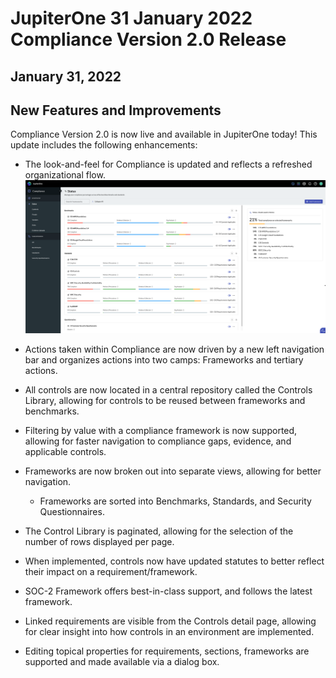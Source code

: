 # JupiterOne 31 January 2022 Compliance Version 2.0 Release
## January 31, 2022

## New Features and Improvements
Compliance Version 2.0 is now live and available in JupiterOne today! This update includes the following enhancements:

- The look-and-feel for Compliance is updated and reflects a refreshed organizational flow.
![](../assets/comv2.png)
 
- Actions taken within Compliance are now driven by a new left navigation bar and organizes actions into two camps: Frameworks and tertiary actions.

- All controls are now located in a central repository called the Controls Library, allowing for controls to be reused between frameworks and benchmarks. 

- Filtering by value with a compliance framework is now supported, allowing for faster navigation to compliance gaps, evidence, and applicable controls. 

- Frameworks are now broken out into separate views, allowing for better navigation. 
  
  - Frameworks are sorted into Benchmarks, Standards, and Security Questionnaires.

- The Control Library is paginated, allowing for the selection of the number of rows displayed per page.

- When implemented, controls now have updated statutes to better reflect their impact on a requirement/framework.

- SOC-2 Framework offers best-in-class support, and follows the latest framework.

- Linked requirements are visible from the Controls detail page, allowing for clear insight into how controls in an environment are implemented. 

- Editing topical properties for requirements, sections, frameworks are supported and made available via a dialog box. 
